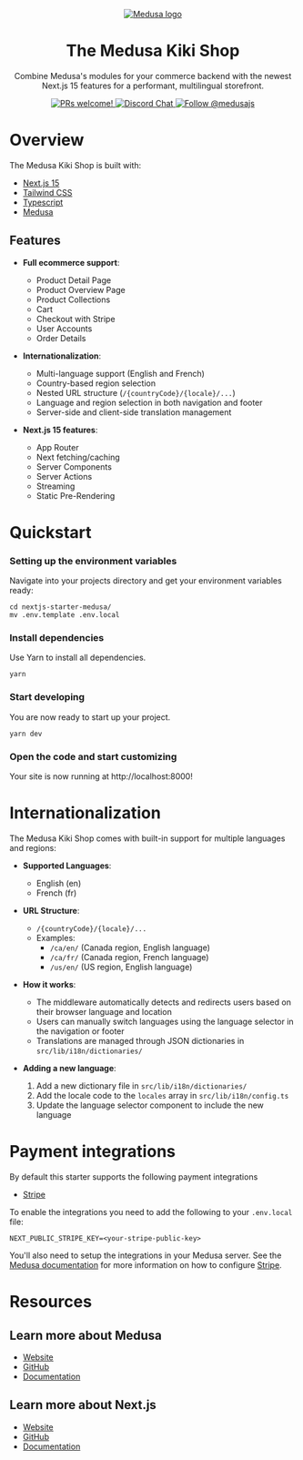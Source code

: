 <p align="center">
  <a href="https://www.medusajs.com">
  <picture>
    <source media="(prefers-color-scheme: dark)" srcset="https://user-images.githubusercontent.com/59018053/229103275-b5e482bb-4601-46e6-8142-244f531cebdb.svg">
    <source media="(prefers-color-scheme: light)" srcset="https://user-images.githubusercontent.com/59018053/229103726-e5b529a3-9b3f-4970-8a1f-c6af37f087bf.svg">
    <img alt="Medusa logo" src="https://user-images.githubusercontent.com/59018053/229103726-e5b529a3-9b3f-4970-8a1f-c6af37f087bf.svg">
    </picture>
  </a>
</p>

<h1 align="center">
  The Medusa Kiki Shop
</h1>

<p align="center">
Combine Medusa's modules for your commerce backend with the newest Next.js 15 features for a performant, multilingual storefront.</p>

<p align="center">
  <a href="https://github.com/medusajs/medusa/blob/master/CONTRIBUTING.md">
    <img src="https://img.shields.io/badge/PRs-welcome-brightgreen.svg?style=flat" alt="PRs welcome!" />
  </a>
  <a href="https://discord.gg/xpCwq3Kfn8">
    <img src="https://img.shields.io/badge/chat-on%20discord-7289DA.svg" alt="Discord Chat" />
  </a>
  <a href="https://twitter.com/intent/follow?screen_name=medusajs">
    <img src="https://img.shields.io/twitter/follow/medusajs.svg?label=Follow%20@medusajs" alt="Follow @medusajs" />
  </a>
</p>

# Overview

The Medusa Kiki Shop is built with:

- [Next.js 15](https://nextjs.org/)
- [Tailwind CSS](https://tailwindcss.com/)
- [Typescript](https://www.typescriptlang.org/)
- [Medusa](https://medusajs.com/)

## Features

- **Full ecommerce support**:
  - Product Detail Page
  - Product Overview Page
  - Product Collections
  - Cart
  - Checkout with Stripe
  - User Accounts
  - Order Details

- **Internationalization**:
  - Multi-language support (English and French)
  - Country-based region selection
  - Nested URL structure (`/{countryCode}/{locale}/...`)
  - Language and region selection in both navigation and footer
  - Server-side and client-side translation management

- **Next.js 15 features**:
  - App Router
  - Next fetching/caching
  - Server Components
  - Server Actions
  - Streaming
  - Static Pre-Rendering

# Quickstart

### Setting up the environment variables

Navigate into your projects directory and get your environment variables ready:

```shell
cd nextjs-starter-medusa/
mv .env.template .env.local
```

### Install dependencies

Use Yarn to install all dependencies.

```shell
yarn
```

### Start developing

You are now ready to start up your project.

```shell
yarn dev
```

### Open the code and start customizing

Your site is now running at http://localhost:8000!

# Internationalization

The Medusa Kiki Shop comes with built-in support for multiple languages and regions:

- **Supported Languages**: 
  - English (en)
  - French (fr)

- **URL Structure**:
  - `/{countryCode}/{locale}/...`
  - Examples: 
    - `/ca/en/` (Canada region, English language)
    - `/ca/fr/` (Canada region, French language)
    - `/us/en/` (US region, English language)

- **How it works**:
  - The middleware automatically detects and redirects users based on their browser language and location
  - Users can manually switch languages using the language selector in the navigation or footer
  - Translations are managed through JSON dictionaries in `src/lib/i18n/dictionaries/`

- **Adding a new language**:
  1. Add a new dictionary file in `src/lib/i18n/dictionaries/`
  2. Add the locale code to the `locales` array in `src/lib/i18n/config.ts`
  3. Update the language selector component to include the new language

# Payment integrations

By default this starter supports the following payment integrations

- [Stripe](https://stripe.com/)

To enable the integrations you need to add the following to your `.env.local` file:

```shell
NEXT_PUBLIC_STRIPE_KEY=<your-stripe-public-key>
```

You'll also need to setup the integrations in your Medusa server. See the [Medusa documentation](https://docs.medusajs.com) for more information on how to configure [Stripe](https://docs.medusajs.com/resources/commerce-modules/payment/payment-provider/stripe#main).

# Resources

## Learn more about Medusa

- [Website](https://www.medusajs.com/)
- [GitHub](https://github.com/medusajs)
- [Documentation](https://docs.medusajs.com/)

## Learn more about Next.js

- [Website](https://nextjs.org/)
- [GitHub](https://github.com/vercel/next.js)
- [Documentation](https://nextjs.org/docs)
